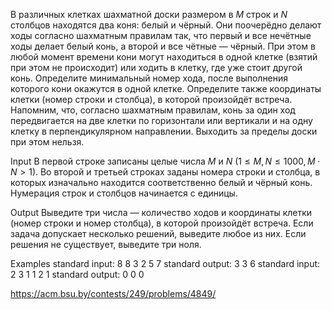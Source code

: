 В различных клетках шахматной доски размером в $M$ строк и $N$ столбцов находятся два коня: белый и чёрный. 
Они поочерёдно делают ходы согласно шахматным правилам так, что первый и все нечётные ходы делает белый конь, а второй и все чётные — чёрный. 
При этом в любой момент времени кони могут находиться в одной клетке (взятий при этом не происходит) или ходить в клетку, где уже стоит другой конь.
Определите минимальный номер хода, после выполнения которого кони окажутся в одной клетке. Определите также координаты клетки (номер строки и столбца), в которой произойдёт встреча.
Напомним, что, согласно шахматным правилам, конь за один ход передвигается на две клетки по горизонтали или вертикали и на одну клетку в перпендикулярном направлении. Выходить за пределы доски при этом нельзя.

Input
В первой строке записаны целые числа $M$ и $N$ ($1 \leqslant M, N \leqslant 1000, M \cdot N > 1$).
Во второй и третьей строках заданы номера строки и столбца, в которых изначально находится соответственно белый и чёрный конь. 
Нумерация строк и столбцов начинается с единицы.

Output
Выведите три числа — количество ходов и координаты клетки (номер строки и номер столбца), в которой произойдёт встреча. 
Если задача допускает несколько решений, выведите любое из них. Если решения не существует, выведите три ноля.

Examples
standard input:	8 8  3 2  5 7 standard output: 3 3 6
standard input:	2 3  1 1  2 1 standard output: 0 0 0

https://acm.bsu.by/contests/249/problems/4849/
